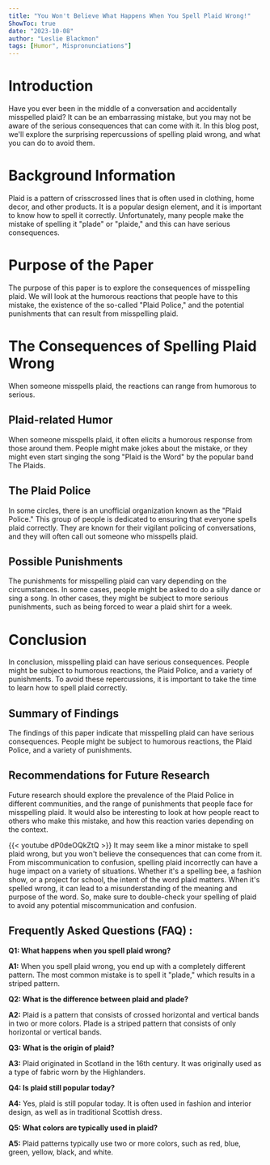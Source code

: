 ```yaml
---
title: "You Won't Believe What Happens When You Spell Plaid Wrong!"
ShowToc: true 
date: "2023-10-08"
author: "Leslie Blackmon" 
tags: [Humor", Mispronunciations"]
---
```

# Introduction 
Have you ever been in the middle of a conversation and accidentally misspelled plaid? It can be an embarrassing mistake, but you may not be aware of the serious consequences that can come with it. In this blog post, we'll explore the surprising repercussions of spelling plaid wrong, and what you can do to avoid them. 

# Background Information 
Plaid is a pattern of crisscrossed lines that is often used in clothing, home decor, and other products. It is a popular design element, and it is important to know how to spell it correctly. Unfortunately, many people make the mistake of spelling it "plade" or "plaide," and this can have serious consequences. 

# Purpose of the Paper 
The purpose of this paper is to explore the consequences of misspelling plaid. We will look at the humorous reactions that people have to this mistake, the existence of the so-called "Plaid Police," and the potential punishments that can result from misspelling plaid. 

# The Consequences of Spelling Plaid Wrong 
When someone misspells plaid, the reactions can range from humorous to serious. 

## Plaid-related Humor 
When someone misspells plaid, it often elicits a humorous response from those around them. People might make jokes about the mistake, or they might even start singing the song "Plaid is the Word" by the popular band The Plaids. 

## The Plaid Police 
In some circles, there is an unofficial organization known as the "Plaid Police." This group of people is dedicated to ensuring that everyone spells plaid correctly. They are known for their vigilant policing of conversations, and they will often call out someone who misspells plaid. 

## Possible Punishments 
The punishments for misspelling plaid can vary depending on the circumstances. In some cases, people might be asked to do a silly dance or sing a song. In other cases, they might be subject to more serious punishments, such as being forced to wear a plaid shirt for a week. 

# Conclusion 
In conclusion, misspelling plaid can have serious consequences. People might be subject to humorous reactions, the Plaid Police, and a variety of punishments. To avoid these repercussions, it is important to take the time to learn how to spell plaid correctly. 

## Summary of Findings 
The findings of this paper indicate that misspelling plaid can have serious consequences. People might be subject to humorous reactions, the Plaid Police, and a variety of punishments. 

## Recommendations for Future Research 
Future research should explore the prevalence of the Plaid Police in different communities, and the range of punishments that people face for misspelling plaid. It would also be interesting to look at how people react to others who make this mistake, and how this reaction varies depending on the context.

{{< youtube dP0deOQkZtQ >}} 
It may seem like a minor mistake to spell plaid wrong, but you won't believe the consequences that can come from it. From miscommunication to confusion, spelling plaid incorrectly can have a huge impact on a variety of situations. Whether it's a spelling bee, a fashion show, or a project for school, the intent of the word plaid matters. When it's spelled wrong, it can lead to a misunderstanding of the meaning and purpose of the word. So, make sure to double-check your spelling of plaid to avoid any potential miscommunication and confusion.

## Frequently Asked Questions (FAQ) :
**Q1: What happens when you spell plaid wrong?**

**A1:** When you spell plaid wrong, you end up with a completely different pattern. The most common mistake is to spell it "plade," which results in a striped pattern. 

**Q2: What is the difference between plaid and plade?**

**A2:** Plaid is a pattern that consists of crossed horizontal and vertical bands in two or more colors. Plade is a striped pattern that consists of only horizontal or vertical bands. 

**Q3: What is the origin of plaid?**

**A3:** Plaid originated in Scotland in the 16th century. It was originally used as a type of fabric worn by the Highlanders. 

**Q4: Is plaid still popular today?**

**A4:** Yes, plaid is still popular today. It is often used in fashion and interior design, as well as in traditional Scottish dress. 

**Q5: What colors are typically used in plaid?**

**A5:** Plaid patterns typically use two or more colors, such as red, blue, green, yellow, black, and white.





